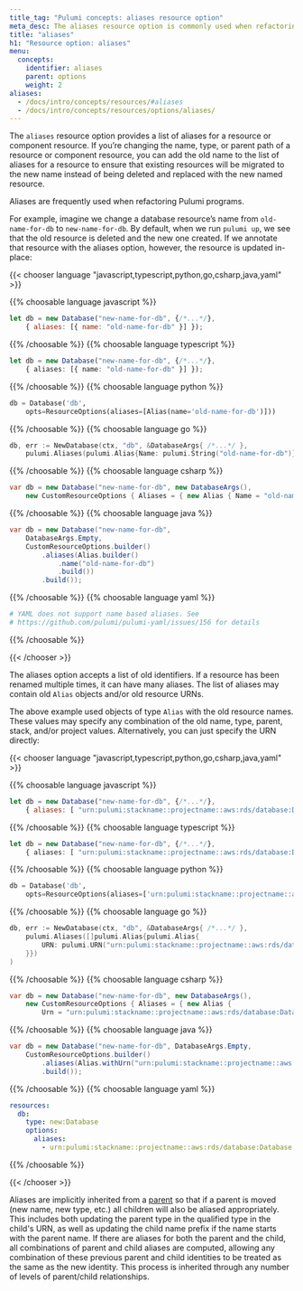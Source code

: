 ```yaml
---
title_tag: "Pulumi concepts: aliases resource option"
meta_desc: The aliases resource option is commonly used when refactoring Pulumi programs.
title: "aliases"
h1: "Resource option: aliases"
menu:
  concepts:
    identifier: aliases
    parent: options
    weight: 2
aliases:
  - /docs/intro/concepts/resources/#aliases
  - /docs/intro/concepts/resources/options/aliases/
---
```


The `aliases` resource option provides a list of aliases for a resource or component resource. If you’re changing the name, type, or parent path of a resource or component resource, you can add the old name to the list of aliases for a resource to ensure that existing resources will be migrated to the new name instead of being deleted and replaced with the new named resource.

Aliases are frequently used when refactoring Pulumi programs.

For example, imagine we change a database resource’s name from `old-name-for-db` to `new-name-for-db`. By default, when we run `pulumi up`, we see that the old resource is deleted and the new one created. If we annotate that resource with the aliases option, however, the resource is updated in-place:

{{< chooser language "javascript,typescript,python,go,csharp,java,yaml" >}}

{{% choosable language javascript %}}

```javascript
let db = new Database("new-name-for-db", {/*...*/},
    { aliases: [{ name: "old-name-for-db" }] });
```

{{% /choosable %}}
{{% choosable language typescript %}}

```typescript
let db = new Database("new-name-for-db", {/*...*/},
    { aliases: [{ name: "old-name-for-db" }] });
```

{{% /choosable %}}
{{% choosable language python %}}

```python
db = Database('db',
    opts=ResourceOptions(aliases=[Alias(name='old-name-for-db')]))
```

{{% /choosable %}}
{{% choosable language go %}}

```go
db, err := NewDatabase(ctx, "db", &DatabaseArgs{ /*...*/ },
    pulumi.Aliases(pulumi.Alias{Name: pulumi.String("old-name-for-db")}))
```

{{% /choosable %}}
{{% choosable language csharp %}}

```csharp
var db = new Database("new-name-for-db", new DatabaseArgs(),
    new CustomResourceOptions { Aliases = { new Alias { Name = "old-name-for-db"} } });
```

{{% /choosable %}}
{{% choosable language java %}}

```java
var db = new Database("new-name-for-db",
    DatabaseArgs.Empty,
    CustomResourceOptions.builder()
        .aliases(Alias.builder()
            .name("old-name-for-db")
            .build())
        .build());
```

{{% /choosable %}}
{{% choosable language yaml %}}

```yaml
# YAML does not support name based aliases. See
# https://github.com/pulumi/pulumi-yaml/issues/156 for details
```

{{% /choosable %}}

{{< /chooser >}}

The aliases option accepts a list of old identifiers. If a resource has been renamed multiple times, it can have many aliases. The list of aliases may contain old `Alias` objects and/or old resource URNs.

The above example used objects of type `Alias` with the old resource names. These values may specify any combination of the old name, type, parent, stack, and/or project values. Alternatively, you can just specify the URN directly:

{{< chooser language "javascript,typescript,python,go,csharp,java,yaml" >}}

{{% choosable language javascript %}}

```javascript
let db = new Database("new-name-for-db", {/*...*/},
    { aliases: [ "urn:pulumi:stackname::projectname::aws:rds/database:Database::old-name-for-db" ] });
```

{{% /choosable %}}
{{% choosable language typescript %}}

```typescript
let db = new Database("new-name-for-db", {/*...*/},
    { aliases: [ "urn:pulumi:stackname::projectname::aws:rds/database:Database::old-name-for-db" ] });
```

{{% /choosable %}}
{{% choosable language python %}}

```python
db = Database('db',
    opts=ResourceOptions(aliases=['urn:pulumi:stackname::projectname::aws:rds/database:Database::old-name-for-db']))
```

{{% /choosable %}}
{{% choosable language go %}}

```go
db, err := NewDatabase(ctx, "db", &DatabaseArgs{ /*...*/ },
    pulumi.Aliases([]pulumi.Alias{pulumi.Alias{
        URN: pulumi.URN("urn:pulumi:stackname::projectname::aws:rds/database:Database::old-name-for-db"),
    }})
)
```

{{% /choosable %}}
{{% choosable language csharp %}}

```csharp
var db = new Database("new-name-for-db", new DatabaseArgs(),
    new CustomResourceOptions { Aliases = { new Alias {
        Urn = "urn:pulumi:stackname::projectname::aws:rds/database:Database::old-name-for-db" } } });
```

{{% /choosable %}}
{{% choosable language java %}}

```java
var db = new Database("new-name-for-db", DatabaseArgs.Empty,
    CustomResourceOptions.builder()
        .aliases(Alias.withUrn("urn:pulumi:stackname::projectname::aws:rds/database:Database::old-name-for-db"))
        .build());
```

{{% /choosable %}}
{{% choosable language yaml %}}

```yaml
resources:
  db:
    type: new:Database
    options:
      aliases:
        - urn:pulumi:stackname::projectname::aws:rds/database:Database::old-name-for-db
```

{{% /choosable %}}

{{< /chooser >}}

Aliases are implicitly inherited from a [parent](/docs/concepts/options/parent/) so that if a parent is moved (new name, new type, etc.) all children will also be aliased appropriately. This includes both updating the parent type in the qualified type in the child's URN, as well as updating the child name prefix if the name starts with the parent name. If there are aliases for both the parent and the child, all combinations of parent and child aliases are computed, allowing any combination of these previous parent and child identities to be treated as the same as the new identity. This process is inherited through any number of levels of parent/child relationships.
